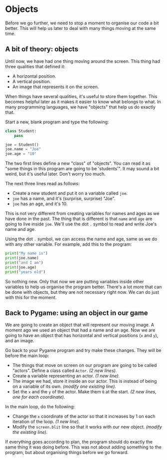 # Objects

Before we go further, we need to stop a moment to organise our code a bit better. This will help us later to deal with many things moving at the same time.

## A bit of theory: objects

Until now, we have had one thing moving around the screen. This thing had three qualities that defined it:

  * A horizontal position.
  * A vertical position.
  * An image that represents it on the screen.

When things have several qualities, it's useful to store them together. This becomes helpful later as it makes it easier to know what belongs to what. In many programming languages, we have "objects" that help us do exactly that.

Start a new, blank program and type the following:

```python
class Student:
    pass

joe = Student()
joe.name = "Joe"
joe.age = "10"
```

The two first lines define a new "class" of "objects". You can read it as "some things in this program are going to be 'students'". It may sound a bit weird, but it's useful later. Don't worry too much.

The next three lines read as follows:

  * Create a new student and put it on a variable called `joe`.
  * `joe` has a name, and it's (surprise, surprise) "Joe".
  * `joe` has an age, and it's 10.

This is not very different from creating variables for names and ages as we have done in the past. The thing that is different is that `name` and `age` are going to live inside `joe`. We'll use the dot `.` symbol to read and write Joe's name and age.

Using the dot `.` symbol, we can access the name and age, same as we do with any other variable. For example, add this to the program:

```python
print("My name is")
print(joe.name)
print("and I am")
print(joe.age)
print("years old")
```

So nothing new. Only that now we are putting variables inside other variables to help us organise the program better. There's a lot more that can be done with objects, but they are not necessary right now. We can do just with this for the moment.

## Back to Pygame: using an object in our game

We are going to create an object that will represent our moving image. A moment ago we used an object that had a name and an age. Now we are going to have an object that has horizontal and vertical positions (`x` and `y`), and an image.

Go back to your Pygame program and try make these changes. They will be before the main loop:

  * The things that move on screen on our program are going to be called "actors". Define a class called `Actor`. _(2 new lines)._
  * Create a variable representing an actor. _(1 new line)._
  * The image we had, store it inside an our actor. This is instead of being on a variable of its own. _(modify one existing line)._
  * Set the `x` and the `y` of the actor. Make them `0` at the start. _(2 new lines, one for each coordinate)._

In the main loop, do the following:

  * Change the `x` coordinate of the actor so that it increases by 1 on each iteration of the loop. _(1 new line)._
  * Modify the `screen.blit` line so that it works with our new object. _(modify the existing line)._

If everything goes according to plan, the program should do exactly the same thing it was doing before. This was not about adding something to the program, but about organising things before we go forward.
